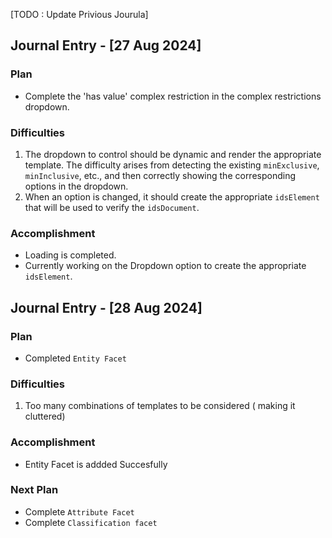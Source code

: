 [TODO : Update Privious Jourula]

## Journal Entry - [27 Aug 2024]

### Plan
- Complete the 'has value' complex restriction in the complex restrictions dropdown.

### Difficulties
1. The dropdown to control should be dynamic and render the appropriate template. The difficulty arises from detecting the existing `minExclusive`, `minInclusive`, etc., and then correctly showing the corresponding options in the dropdown.
2. When an option is changed, it should create the appropriate `idsElement` that will be used to verify the `idsDocument`.

### Accomplishment
- Loading is completed.
- Currently working on the Dropdown option to create the appropriate `idsElement`.



## Journal Entry - [28 Aug 2024]

### Plan
- Completed `Entity Facet`

### Difficulties
1. Too many combinations of templates to be considered  ( making it cluttered)

### Accomplishment
- Entity Facet is addded Succesfully

### Next Plan
- Complete `Attribute Facet`
- Complete `Classification facet`

